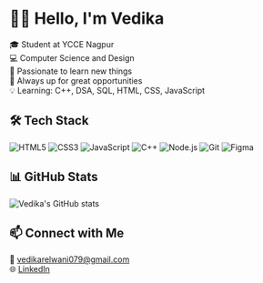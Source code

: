 # 🙋‍♀️ Hello, I'm Vedika

🎓 Student at YCCE Nagpur  
💻 Computer Science and Design  
🚀 Passionate to learn new things  
🌱 Always up for great opportunities  
💡 Learning: C++, DSA, SQL, HTML, CSS, JavaScript

## 🛠 Tech Stack
![HTML5](https://img.shields.io/badge/-HTML5-E34F26?style=flat&logo=html5&logoColor=white)
![CSS3](https://img.shields.io/badge/-CSS3-1572B6?style=flat&logo=css3)
![JavaScript](https://img.shields.io/badge/-JavaScript-F7DF1E?style=flat&logo=javascript&logoColor=black)
![C++](https://img.shields.io/badge/-C++-00599C?style=flat&logo=c%2B%2B)
![Node.js](https://img.shields.io/badge/-Node.js-339933?style=flat&logo=node.js)
![Git](https://img.shields.io/badge/-Git-F05032?style=flat&logo=git)
![Figma](https://img.shields.io/badge/-Figma-F24E1E?style=flat&logo=figma)

## 📊 GitHub Stats
![Vedika's GitHub stats](https://github-readme-stats.vercel.app/api?username=vedika310&show_icons=true&theme=tokyonight)

## 📫 Connect with Me
📧 vedikarelwani079@gmail.com  
🌐 [LinkedIn](https://www.linkedin.com/in/vedika-relwani/)

